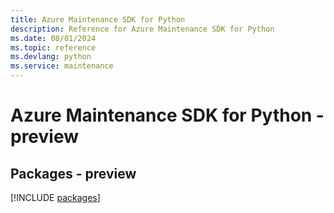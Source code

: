 ```yaml
---
title: Azure Maintenance SDK for Python
description: Reference for Azure Maintenance SDK for Python
ms.date: 08/01/2024
ms.topic: reference
ms.devlang: python
ms.service: maintenance
---
```

# Azure Maintenance SDK for Python - preview
## Packages - preview
[!INCLUDE [packages](maintenance-index.md)]